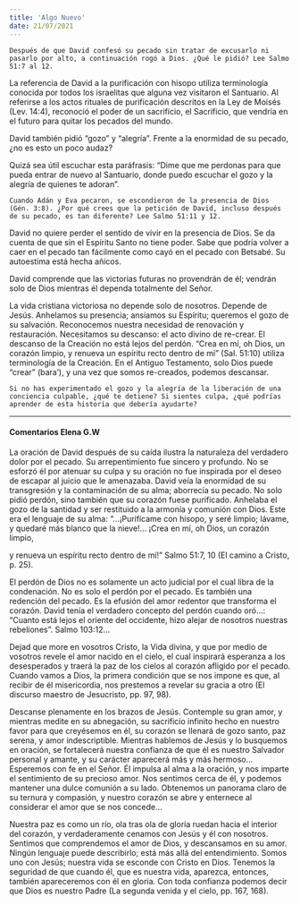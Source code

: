 ```yaml
---
title: 'Algo Nuevo'
date: 21/07/2021
---
```


`Después de que David confesó su pecado sin tratar de excusarlo ni pasarlo por alto, a continuación rogó a Dios. ¿Qué le pidió? Lee Salmo 51:7 al 12.`

La referencia de David a la purificación con hisopo utiliza terminología conocida por todos los israelitas que alguna vez visitaron el Santuario. Al referirse a los actos rituales de purificación descritos en la Ley de Moisés (Lev. 14:4), reconoció el poder de un sacrificio, el Sacrificio, que vendría en el futuro para quitar los pecados del mundo.

David también pidió “gozo” y “alegría”. Frente a la enormidad de su pecado, ¿no es esto un poco audaz?

Quizá sea útil escuchar esta paráfrasis: “Dime que me perdonas para que pueda entrar de nuevo al Santuario, donde puedo escuchar el gozo y la alegría de quienes te adoran”.

`Cuando Adán y Eva pecaron, se escondieron de la presencia de Dios (Gén. 3:8). ¿Por qué crees que la petición de David, incluso después de su pecado, es tan diferente? Lee Salmo 51:11 y 12.`

David no quiere perder el sentido de vivir en la presencia de Dios. Se da cuenta de que sin el Espíritu Santo no tiene poder. Sabe que podría volver a caer en el pecado tan fácilmente como cayó en el pecado con Betsabé. Su autoestima está hecha añicos.

David comprende que las victorias futuras no provendrán de él; vendrán solo de Dios mientras él dependa totalmente del Señor.

La vida cristiana victoriosa no depende solo de nosotros. Depende de Jesús. Anhelamos su presencia; ansiamos su Espíritu; queremos el gozo de su salvación. Reconocemos nuestra necesidad de renovación y restauración. Necesitamos su descanso: el acto divino de re-crear. El descanso de la Creación no está lejos del perdón. “Crea en mí, oh Dios, un corazón limpio, y renueva un espíritu recto dentro de mí” (Sal. 51:10) utiliza terminología de la Creación. En el Antiguo Testamento, solo Dios puede “crear” (bara’), y una vez que somos re-creados, podemos descansar.

`Si no has experimentado el gozo y la alegría de la liberación de una conciencia culpable, ¿qué te detiene? Si sientes culpa, ¿qué podrías aprender de esta historia que debería ayudarte?`

---

#### Comentarios Elena G.W

La oración de David después de su caída ilustra la naturaleza del verdadero dolor por el pecado. Su arrepentimiento fue sincero y profundo. No se esforzó él por atenuar su culpa y su oración no fue inspirada por el deseo de escapar al juicio que le amenazaba. David veía la enormidad de su transgresión y la contaminación de su alma; aborrecía su pecado. No solo pidió perdón, sino también que su corazón fuese purificado. Anhelaba el gozo de la santidad y ser restituido a la armonía y comunión con Dios. Este era el lenguaje de su alma: “…¡Purifícame con hisopo, y seré limpio; lávame, y quedaré más blanco que la nieve!… ¡Crea en mí, oh Dios, un corazón limpio,

y renueva un espíritu recto dentro de mí!” Salmo 51:7, 10 (El camino a Cristo, p. 25).

El perdón de Dios no es solamente un acto judicial por el cual libra de la condenación. No es solo el perdón por el pecado. Es también una redención del pecado. Es la efusión del amor redentor que transforma el corazón. David tenía el verdadero concepto del perdón cuando oró…: “Cuanto está lejos el oriente del occidente, hizo alejar de nosotros nuestras rebeliones”. Salmo 103:12…

Dejad que more en vosotros Cristo, la Vida divina, y que por medio de vosotros revele el amor nacido en el cielo, el cual inspirará esperanza a los desesperados y traerá la paz de los cielos al corazón afligido por el pecado. Cuando vamos a Dios, la primera condición que se nos impone es que, al recibir de él misericordia, nos prestemos a revelar su gracia a otro (El discurso maestro de Jesucristo, pp. 97, 98).

Descanse plenamente en los brazos de Jesús. Contemple su gran amor, y mientras medite en su abnegación, su sacrificio infinito hecho en nuestro favor para que creyésemos en él, su corazón se llenará de gozo santo, paz serena, y amor indescriptible. Mientras hablemos de Jesús y lo busquemos en oración, se fortalecerá nuestra confianza de que él es nuestro Salvador personal y amante, y su carácter aparecerá más y más hermoso… Esperemos con fe en el Señor. Él impulsa al alma a la oración, y nos imparte el sentimiento de su precioso amor. Nos sentimos cerca de él, y podemos mantener una dulce comunión a su lado. Obtenemos un panorama claro de su ternura y compasión, y nuestro corazón se abre y enternece al considerar el amor que se nos concede…

Nuestra paz es como un río, ola tras ola de gloria ruedan hacia el interior del corazón, y verdaderamente cenamos con Jesús y él con nosotros. Sentimos que comprendemos el amor de Dios, y descansamos en su amor. Ningún lenguaje puede describirlo; está más allá del entendimiento. Somos uno con Jesús; nuestra vida se esconde con Cristo en Dios. Tenemos la seguridad de que cuando él, que es nuestra vida, aparezca, entonces, también apareceremos con él en gloria. Con toda confianza podemos decir que Dios es nuestro Padre (La segunda venida y el cielo, pp. 167, 168).